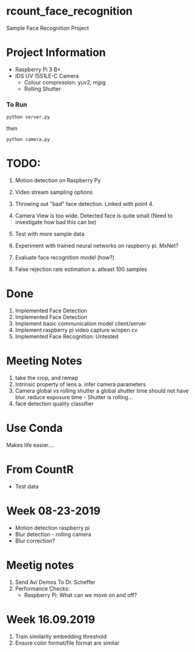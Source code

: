 # rcount_face_recognition
Sample Face Recognition Project

# Project Information
- Raspberry Pi 3 B+
- IDS UV 1551LE-C Camera
    - Colour compression: yuv2, mjpg
    - Rolling Shutter


### To Run
`
python server.py
`

then

`
python camera.py
`

# TODO:
1. Motion detection on Raspberry Py
2. Video stream sampling options
3. Throwing out "bad" face detection. Linked with point 4.
4. Camera View is too wide. Detected face is quite small (Need to investigate how bad this can be)

5. Test with more sample data
6. Experiment with trained neural networks on raspberry pi. MxNet?
7. Evaluate face recognition model (how?)

8. False rejection rate estimation
    a. atleast 100 samples


# Done
1. Implemented Face Detection
4. Implemented Face Detection
2. Implement basic communication model client/server
3. Implement raspberry pi video capture w/open cv 
4. Implemented Face Recognition: Untested

# Meeting Notes 
1. take the crop, and remap
2. Intrinsic property of lens
    a. infer camera parameters
3. Camera global vs rolling shutter
    a global shutter time should not have blur. reduce exposure time
        - Shutter is rolling...
4. face detection quality classifier

# Use Conda
Makes life easier....

# From CountR
- Test data

# Week 08-23-2019
- Motion detection raspberry pi
- Blur detection - rolling camera
- Blur correction?

# Meetig notes
1. Send Avi Demos To Dr. Scheffer
2. Performance Checks: 
    - Raspberry Pi: What can we move on and off?

# Week 16.09.2019
1. Train similarity embedding threshold
2. Ensure color format/file format are similar
